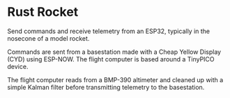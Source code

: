 # Rust Rocket

Send commands and receive telemetry from an ESP32, typically in the nosecone of a model rocket.

Commands are sent from a basestation made with a Cheap Yellow Display (CYD) using ESP-NOW.  The flight computer is based around a TinyPICO device.

The flight computer reads from a BMP-390 altimeter and cleaned up with a simple Kalman filter before transmitting telemetry
to the basestation.

